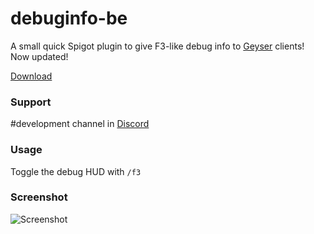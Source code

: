 # debuginfo-be
A small quick Spigot plugin to give F3-like debug info to [Geyser](https://github.com/GeyserMC/Geyser) clients!
Now updated!

[Download](https://github.com/TBYT/debuginfo-be/releases/latest)

### Support
#development channel in [Discord](https://discord.geysermc.org/) 

### Usage

Toggle the debug HUD with `/f3`

### Screenshot 

![Screenshot](https://user-images.githubusercontent.com/48810871/201893669-947f5f49-a0f0-4baf-af61-4dfc7a137ba3.JPG)
